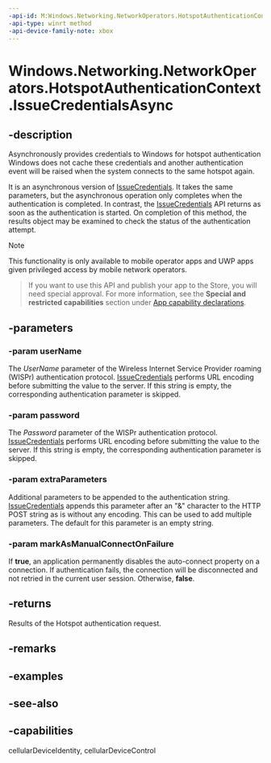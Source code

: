 ```yaml
---
-api-id: M:Windows.Networking.NetworkOperators.HotspotAuthenticationContext.IssueCredentialsAsync(System.String,System.String,System.String,System.Boolean)
-api-type: winrt method
-api-device-family-note: xbox
---
```


<!-- Method syntax
public Windows.Foundation.IAsyncOperation<Windows.Networking.NetworkOperators.HotspotCredentialsAuthenticationResult> IssueCredentialsAsync(System.String userName, System.String password, System.String extraParameters, System.Boolean markAsManualConnectOnFailure)
-->

# Windows.Networking.NetworkOperators.HotspotAuthenticationContext.IssueCredentialsAsync

## -description
Asynchronously provides credentials to Windows for hotspot authentication Windows does not cache these credentials and another authentication event will be raised when the system connects to the same hotspot again.

It is an asynchronous version of [IssueCredentials](hotspotauthenticationcontext_issuecredentials_808909449.md). It takes the same parameters, but the asynchronous operation only completes when the authentication is completed. In contrast, the [IssueCredentials](hotspotauthenticationcontext_issuecredentials_808909449.md) API returns as soon as the authentication is started. On completion of this method, the results object may be examined to check the status of the authentication attempt.

> [!NOTE]
> This functionality is only available to mobile operator apps and UWP apps given privileged access by mobile network operators.



> If you want to use this API and publish your app to the Store, you will need special approval. For more information, see the **Special and restricted capabilities** section under [App capability declarations](https://docs.microsoft.com/en-us/windows/uwp/packaging/app-capability-declarations). 

## -parameters
### -param userName
The *UserName* parameter of the Wireless Internet Service Provider roaming (WISPr) authentication protocol. [IssueCredentials](hotspotauthenticationcontext_issuecredentials_808909449.md) performs URL encoding before submitting the value to the server. If this string is empty, the corresponding authentication parameter is skipped.

### -param password
The *Password* parameter of the WISPr authentication protocol. [IssueCredentials](hotspotauthenticationcontext_issuecredentials_808909449.md) performs URL encoding before submitting the value to the server. If this string is empty, the corresponding authentication parameter is skipped.

### -param extraParameters
Additional parameters to be appended to the authentication string. [IssueCredentials](hotspotauthenticationcontext_issuecredentials_808909449.md) appends this parameter after an "&amp;" character to the HTTP POST string as is without any encoding. This can be used to add multiple parameters. The default for this parameter is an empty string.

### -param markAsManualConnectOnFailure
If **true**, an application permanently disables the auto-connect property on a connection. If authentication fails, the connection will be disconnected and not retried in the current user session. Otherwise, **false**.

## -returns
Results of the Hotspot authentication request.

## -remarks

## -examples

## -see-also

## -capabilities
cellularDeviceIdentity, cellularDeviceControl
